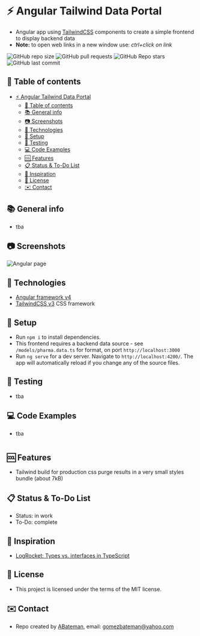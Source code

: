 # :zap: Angular Tailwind Data Portal

* Angular app using [TailwindCSS](https://developers.google.com/chart/) components to create a simple frontend to display backend data
* **Note:** to open web links in a new window use: _ctrl+click on link_

![GitHub repo size](https://img.shields.io/github/repo-size/AndrewJBateman/angular-tailwind-dataportal?style=plastic)
![GitHub pull requests](https://img.shields.io/github/issues-pr/AndrewJBateman/angular-tailwind-dataportal?style=plastic)
![GitHub Repo stars](https://img.shields.io/github/stars/AndrewJBateman/angular-tailwind-dataportal?style=plastic)
![GitHub last commit](https://img.shields.io/github/last-commit/AndrewJBateman/angular-tailwind-dataportal?style=plastic)

## :page_facing_up: Table of contents

* [:zap: Angular Tailwind Data Portal](#zap-angular-tailwind-data-portal)
  * [:page_facing_up: Table of contents](#page_facing_up-table-of-contents)
  * [:books: General info](#books-general-info)
  * [:camera: Screenshots](#camera-screenshots)
  * [:signal_strength: Technologies](#signal_strength-technologies)
  * [:floppy_disk: Setup](#floppy_disk-setup)
  * [:wrench: Testing](#wrench-testing)
  * [:computer: Code Examples](#computer-code-examples)
  * [:cool: Features](#cool-features)
  * [:clipboard: Status & To-Do List](#clipboard-status--to-do-list)
  * [:clap: Inspiration](#clap-inspiration)
  * [:file_folder: License](#file_folder-license)
  * [:envelope: Contact](#envelope-contact)

## :books: General info

* tba

## :camera: Screenshots

![Angular page](./imgs/list.jpg)

## :signal_strength: Technologies

* [Angular framework v4](https://angular.io/)
* [TailwindCSS v3](https://tailwindcss.com/) CSS framework

## :floppy_disk: Setup

* Run `npm i` to install dependencies.
* This frontend requires a backend data source - see `/models/pharma.data.ts` for format, on port `http://localhost:3000`
* Run `ng serve` for a dev server. Navigate to `http://localhost:4200/`. The app will automatically reload if you change any of the source files.

## :wrench: Testing

* tba

## :computer: Code Examples

* tba

```typescript

```

## :cool: Features

* Tailwind build for production css purge results in a very small styles bundle (about 7kB)

## :clipboard: Status & To-Do List

* Status: in work
* To-Do: complete

## :clap: Inspiration

* [LogRocket: Types vs. interfaces in TypeScript](https://blog.logrocket.com/types-vs-interfaces-in-typescript/)

## :file_folder: License

* This project is licensed under the terms of the MIT license.

## :envelope: Contact

* Repo created by [ABateman](https://github.com/AndrewJBateman), email: gomezbateman@yahoo.com
